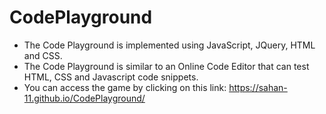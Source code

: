 # CodePlayground
* The Code Playground is implemented using JavaScript, JQuery, HTML and CSS.
* The Code Playground is similar to an Online Code Editor that can test HTML, CSS and Javascript code snippets.
* You can access the game by clicking on this link: https://sahan-11.github.io/CodePlayground/

